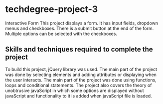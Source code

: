 # techdegree-project-3 
Interactive Form This project displays a form. It has input fields, dropdown menus and checkboxes. There is a submit button at the end of the form. Multiple options can be selected with the checkboxes. 
## Skills and techniques required to complete the project 
To build this project, jQuery library was used. The main part of the project was done by selecting elements and adding attributes or displaying when the user interacts. The main part of the project was done using functions, loops and conditional statements. The project also covers the theory of unobtrusive javaScript in which some options are displayed without javaScript and functionality to it is added when javaScript file is loaded. 

